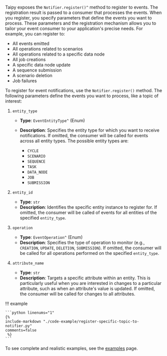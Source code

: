 Taipy exposes the `Notifier.register()^` method to register to events. The registration
result is passed to a consumer that processes the events. When you register,
you specify parameters that define the events you want to process. These parameters and the
registration mechanism allows you to tailor your event consumer to your application's precise
needs. For example, you can register to:

- All events emitted
- All operations related to scenarios
- All operations related to a specific data node
- All job creations
- A specific data node update
- A sequence submission
- A scenario deletion
- Job failures

To register for event notifications, use the `Notifier.register()` method. The following
parameters define the events you want to process, like a topic of interest:

1. `entity_type`
    - **Type**: `EventEntityType^` (Enum)
    - **Description**: Specifies the entity type for which you want to receive notifications.
        If omitted, the consumer will be called for events across all entity types. The
        possible entity types are:

        - `CYCLE`
        - `SCENARIO`
        - `SEQUENCE`
        - `TASK`
        - `DATA_NODE`
        - `JOB`
        - `SUBMISSION`

2. `entity_id`
    - **Type**: `str`
    - **Description**: Identifies the specific entity instance to register for. If omitted,
        the consumer will be called of events for all entities of the specified `entity_type`.

3. `operation`
    - **Type**: `EventOperation^` (Enum)
    - **Description**: Specifies the type of operation to monitor (e.g., `CREATION`, `UPDATE`,
        `DELETION`, `SUBMISSION`). If omitted, the consumer will be called for all operations
        performed on the specified `entity_type`.

4. `attribute_name`
    - **Type**: `str`
    - **Description**: Targets a specific attribute within an entity. This is
        particularly useful when you are interested in changes to a particular attribute,
        such as when an attribute's value is updated. If omitted, the consumer will be called
        for changes to all attributes.

!!! example

    ```python linenums="1"
    {%
    include-markdown "./code-example/register-specific-topic-to-notifier.py"
    comments=false
     %}
    ```

To see complete and realistic examples, see the [examples](examples.md) page.
